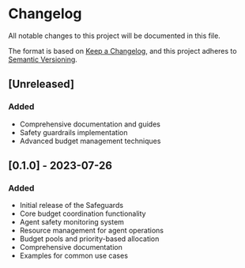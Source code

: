 # Changelog

All notable changes to this project will be documented in this file.

The format is based on [Keep a Changelog](https://keepachangelog.com/en/1.0.0/),
and this project adheres to [Semantic Versioning](https://semver.org/spec/v2.0.0.html).

## [Unreleased]
### Added
- Comprehensive documentation and guides
- Safety guardrails implementation
- Advanced budget management techniques

## [0.1.0] - 2023-07-26

### Added
- Initial release of the Safeguards
- Core budget coordination functionality
- Agent safety monitoring system
- Resource management for agent operations
- Budget pools and priority-based allocation
- Comprehensive documentation
- Examples for common use cases
